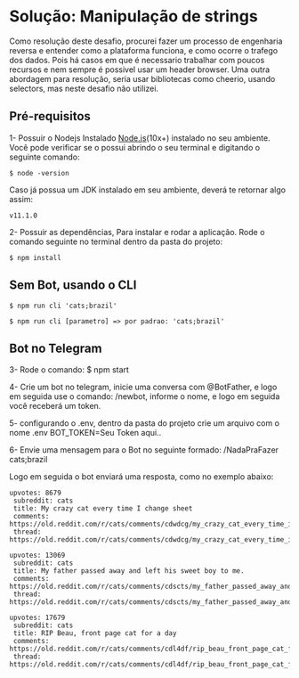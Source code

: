 # Solução: Manipulação de strings

Como resolução deste desafio, procurei fazer um processo de engenharia reversa e entender como a plataforma funciona, e como ocorre o trafego dos dados.
Pois há casos em que é necessario trabalhar com poucos recursos e nem sempre é possivel usar um header browser.
Uma outra abordagem para resolução, seria usar bibliotecas como cheerio, usando selectors, mas neste desafio não utilizei.

## Pré-requisitos
1- Possuir o Nodejs Instalado [Node.js](https://nodejs.org/en/)(10x+) instalado no seu ambiente. Você pode verificar se o possui abrindo o seu terminal e digitando o seguinte comando:

    $ node -version
    
Caso já possua um JDK instalado em seu ambiente, deverá te retornar algo assim: 

    v11.1.0

2- Possuir as dependências, Para instalar e rodar a aplicação. Rode o comando seguinte no terminal dentro da pasta do projeto:

    $ npm install


## Sem Bot, usando o CLI
    $ npm run cli 'cats;brazil'

    $ npm run cli [parametro] => por padrao: 'cats;brazil'


## Bot no Telegram
3- Rode o comando:
    $ npm start

4- Crie um bot no telegram, inicie uma conversa com @BotFather, e logo em seguida use o comando: /newbot,
informe o nome, e logo em seguida você receberá um token.

5- configurando o .env, dentro da pasta do projeto crie um arquivo com o nome .env 
BOT_TOKEN=Seu Token aqui..

6- Envie uma mensagem para o Bot no seguinte formado: /NadaPraFazer cats;brazil

Logo em seguida o bot enviará uma resposta, como no exemplo abaixo:

```
upvotes: 8679 
 subreddit: cats 
 title: My crazy cat every time I change sheet 
 comments: https://old.reddit.com/r/cats/comments/cdwdcg/my_crazy_cat_every_time_i_change_sheet/ 
 thread: https://old.reddit.com/r/cats/comments/cdwdcg/my_crazy_cat_every_time_i_change_sheet/ 

upvotes: 13069 
 subreddit: cats 
 title: My father passed away and left his sweet boy to me. 
 comments: https://old.reddit.com/r/cats/comments/cdscts/my_father_passed_away_and_left_his_sweet_boy_to_me/ 
 thread: https://old.reddit.com/r/cats/comments/cdscts/my_father_passed_away_and_left_his_sweet_boy_to_me/ 

upvotes: 17679 
 subreddit: cats 
 title: RIP Beau, front page cat for a day 
 comments: https://old.reddit.com/r/cats/comments/cdl4df/rip_beau_front_page_cat_for_a_day/ 
 thread: https://old.reddit.com/r/cats/comments/cdl4df/rip_beau_front_page_cat_for_a_day/
```
